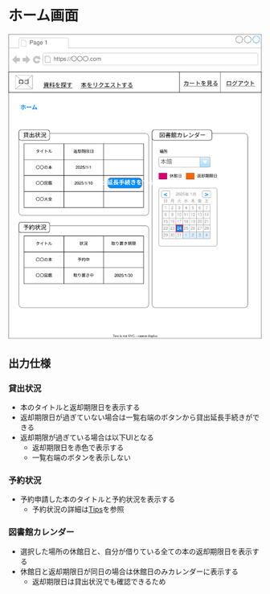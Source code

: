 # ホーム画面

![](./ui.drawio.svg)

## 出力仕様

### 貸出状況

- 本のタイトルと返却期限日を表示する
- 返却期限日が過ぎていない場合は一覧右端のボタンから貸出延長手続きができる
- 返却期限が過ぎている場合は以下UIとなる
  - 返却期限日を赤色で表示する
  - 一覧右端のボタンを表示しない

### 予約状況

- 予約申請した本のタイトルと予約状況を表示する
  - 予約状況の詳細は[Tips](/Tips/index.md)を参照

### 図書館カレンダー

- 選択した場所の休館日と、自分が借りている全ての本の返却期限日を表示する
- 休館日と返却期限日が同日の場合は休館日のみカレンダーに表示する
  - 返却期限日は貸出状況でも確認できるため

